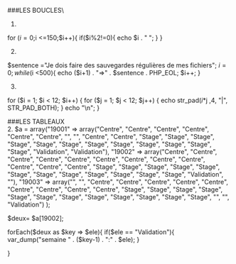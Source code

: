 ###LES BOUCLES\

1.
for ($i= 0;$i <=150;$i++){
    if($i%2!=0){
        echo $i . " ";
    }
}

2.
$sentence ="Je dois faire des sauvegardes régulières de mes fichiers";
$i=0;
while ($i <500){
    echo ($i+1) . "=>" . $sentence . PHP_EOL;
    $i++;
}

3.
for ($i = 1; $i < 12; $i++) {
  for ($j = 1; $j < 12; $j++) {
      echo str_pad($i*$j ,4, "|", STR_PAD_BOTH);
  }
  echo "\n";
}


###LES TABLEAUX\
2.
$a = array("19001" => array("Centre", "Centre", "Centre", "Centre", "Centre", "Centre", "", "", "Centre", "Centre", "Stage", "Stage", "Stage", "Stage", "Stage", "Stage", "Stage", "Stage", "Stage", "Stage", "Stage", "Stage", "Validation", "Validation"), 
       "19002" => array("Centre", "Centre", "Centre", "Centre", "Centre", "Centre", "Centre", "Centre", "Centre", "Centre", "Centre", "Centre", "Stage", "Stage", "Stage", "Stage", "Stage", "Stage", "Stage", "Stage", "Stage", "Stage", "Stage", "Stage", "Validation", ""), 
       "19003" => array("", "", "Centre", "Centre", "Centre", "Centre", "Centre", "Centre", "Centre", "Centre", "Centre", "Stage", "Stage", "Stage", "Stage", "Stage", "Stage", "Stage", "Stage", "Stage", "Stage", "Stage", "Stage", "", "", "Validation") 
     );
     
$deux= $a[19002];

forEach($deux as $key => $ele){
    if($ele == "Validation"){
        var_dump("semaine " . ($key-1) . ":" . $ele);
    }
    
}